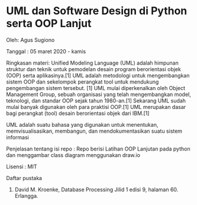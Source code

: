 # UML dan Software Design di Python serta OOP Lanjut

Oleh: Agus Sugiono

Tanggal : 05 maret 2020 - kamis

Ringkasan materi: 
Unified Modeling Language (UML) adalah himpunan struktur dan teknik untuk 
pemodelan desain program berorientasi objek (OOP) serta aplikasinya.[1] 
UML adalah metodologi untuk mengembangkan sistem OOP dan sekelompok 
perangkat tool untuk mendukung pengembangan sistem tersebut.
[1] UML mulai diperkenalkan oleh Object Management Group, sebuah 
organisasi yang telah mengembangkan model, teknologi, dan standar 
OOP sejak tahun 1980-an.[1] Sekarang UML sudah mulai banyak digunakan 
oleh para praktisi OOP.[1] UML merupakan dasar bagi perangkat (tool) desain berorientasi objek dari IBM.[1]

UML adalah suatu bahasa yang digunakan untuk menentukan, memvisualisasikan, membangun, dan mendokumentasikan suatu sistem informasi


Penjelasan tentang isi repo : Repo berisi Latihan OOP Lanjutan 
pada python  dan menggambar class diagram menggunakan draw.io

Lisensi : MIT

Daftar pustaka

1. David M. Kroenke, Database Processing Jilid 1 edisi 9, halaman 60. Erlangga.

